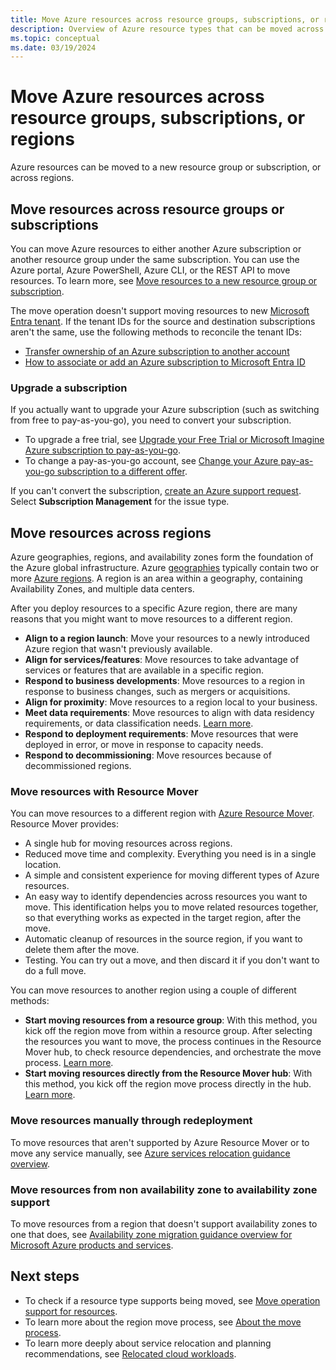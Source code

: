 ```yaml
---
title: Move Azure resources across resource groups, subscriptions, or regions.
description: Overview of Azure resource types that can be moved across resource groups, subscriptions, or regions.
ms.topic: conceptual
ms.date: 03/19/2024
---
```


# Move Azure resources across resource groups, subscriptions, or regions

Azure resources can be moved to a new resource group or subscription, or across regions.

## Move resources across resource groups or subscriptions

You can move Azure resources to either another Azure subscription or another resource group under the same subscription. You can use the Azure portal, Azure PowerShell, Azure CLI, or the REST API to move resources. To learn more, see [Move resources to a new resource group or subscription](move-resource-group-and-subscription.md).

The move operation doesn't support moving resources to new [Microsoft Entra tenant](../../active-directory/develop/quickstart-create-new-tenant.md). If the tenant IDs for the source and destination subscriptions aren't the same, use the following methods to reconcile the tenant IDs:

* [Transfer ownership of an Azure subscription to another account](../../cost-management-billing/manage/billing-subscription-transfer.md)
* [How to associate or add an Azure subscription to Microsoft Entra ID](../../active-directory/fundamentals/active-directory-how-subscriptions-associated-directory.md)

### Upgrade a subscription

If you actually want to upgrade your Azure subscription (such as switching from free to pay-as-you-go), you need to convert your subscription.

- To upgrade a free trial, see [Upgrade your Free Trial or Microsoft Imagine Azure subscription to pay-as-you-go](../../cost-management-billing/manage/upgrade-azure-subscription.md).
- To change a pay-as-you-go account, see [Change your Azure pay-as-you-go subscription to a different offer](../../cost-management-billing/manage/switch-azure-offer.md).

If you can't convert the subscription, [create an Azure support request](../../azure-portal/supportability/how-to-create-azure-support-request.md). Select **Subscription Management** for the issue type.

## Move resources across regions

Azure geographies, regions, and availability zones form the foundation of the Azure global infrastructure. Azure [geographies](https://azure.microsoft.com/global-infrastructure/geographies/) typically contain two or more [Azure regions](https://azure.microsoft.com/global-infrastructure/regions/). A region is an area within a geography, containing Availability Zones, and multiple data centers.

After you deploy resources to a specific Azure region, there are many reasons that you might want to move resources to a different region.

- **Align to a region launch**: Move your resources to a newly introduced Azure region that wasn't previously available.
- **Align for services/features**: Move resources to take advantage of services or features that are available in a specific region.
- **Respond to business developments**: Move resources to a region in response to business changes, such as mergers or acquisitions.
- **Align for proximity**: Move resources to a region local to your business.
- **Meet data requirements**: Move resources to align with data residency requirements, or data classification needs. [Learn more](https://azure.microsoft.com/mediahandler/files/resourcefiles/achieving-compliant-data-residency-and-security-with-azure/Achieving_Compliant_Data_Residency_and_Security_with_Azure.pdf).
- **Respond to deployment requirements**: Move resources that were deployed in error, or move in response to capacity needs.
- **Respond to decommissioning**: Move resources because of decommissioned regions.

### Move resources with Resource Mover

You can move resources to a different region with [Azure Resource Mover](../../resource-mover/overview.md). Resource Mover provides:

- A single hub for moving resources across regions.
- Reduced move time and complexity. Everything you need is in a single location.
- A simple and consistent experience for moving different types of Azure resources.
- An easy way to identify dependencies across resources you want to move. This identification helps you to move related resources together, so that everything works as expected in the target region, after the move.
- Automatic cleanup of resources in the source region, if you want to delete them after the move.
- Testing. You can try out a move, and then discard it if you don't want to do a full move.

You can move resources to another region using a couple of different methods:

- **Start moving resources from a resource group**: With this method, you kick off the region move from within a resource group. After selecting the resources you want to move, the process continues in the Resource Mover hub, to check resource dependencies, and orchestrate the move process. [Learn more](../../resource-mover/move-region-within-resource-group.md).
- **Start moving resources directly from the Resource Mover hub**: With this method, you kick off the region move process directly in the hub. [Learn more](../../resource-mover/tutorial-move-region-virtual-machines.md).

### Move resources manually through redeployment

To move resources that aren't supported by Azure Resource Mover or to move any service manually, see [Azure services relocation guidance overview](/azure/operational-excellence/overview-relocation).

### Move resources from non availability zone to availability zone support

To move resources from a region that doesn't support availability zones to one that does, see [Availability zone migration guidance overview for Microsoft Azure products and services](/azure/reliability/availability-zones-migration-overview).

## Next steps

- To check if a resource type supports being moved, see [Move operation support for resources](move-support-resources.md).
- To learn more about the region move process, see [About the move process](../../resource-mover/about-move-process.md).
- To learn more deeply about service relocation and planning recommendations, see [Relocated cloud workloads](/azure/cloud-adoption-framework/relocate/).
